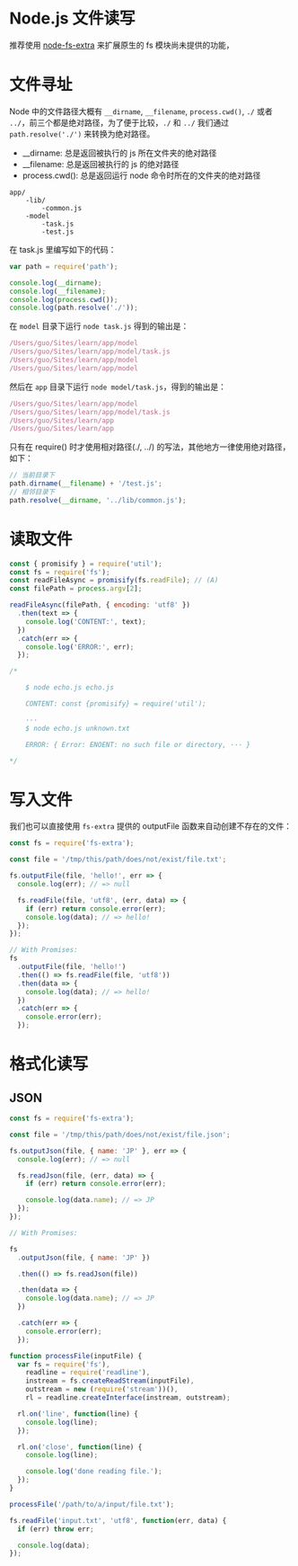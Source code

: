 # Node.js 文件读写

推荐使用 [node-fs-extra](https://github.com/jprichardson/node-fs-extra) 来扩展原生的 fs 模块尚未提供的功能，

# 文件寻址

Node 中的文件路径大概有 `__dirname`, `__filename`, `process.cwd()`, `./` 或者 `../`，前三个都是绝对路径，为了便于比较，`./` 和 `../` 我们通过 `path.resolve('./')` 来转换为绝对路径。

* \_\_dirname: 总是返回被执行的 js 所在文件夹的绝对路径
* \_\_filename: 总是返回被执行的 js 的绝对路径
* process.cwd(): 总是返回运行 node 命令时所在的文件夹的绝对路径

```logs
app/
    -lib/
        -common.js
    -model
        -task.js
        -test.js
```

在 task.js 里编写如下的代码：

```js
var path = require('path');

console.log(__dirname);
console.log(__filename);
console.log(process.cwd());
console.log(path.resolve('./'));
```

在 `model` 目录下运行 `node task.js` 得到的输出是：

```js
/Users/guo/Sites/learn/app/model
/Users/guo/Sites/learn/app/model/task.js
/Users/guo/Sites/learn/app/model
/Users/guo/Sites/learn/app/model
```

然后在 `app` 目录下运行 `node model/task.js`，得到的输出是：

```js
/Users/guo/Sites/learn/app/model
/Users/guo/Sites/learn/app/model/task.js
/Users/guo/Sites/learn/app
/Users/guo/Sites/learn/app
```

只有在 require() 时才使用相对路径(./, ../) 的写法，其他地方一律使用绝对路径，如下：

```js
// 当前目录下
path.dirname(__filename) + '/test.js';
// 相邻目录下
path.resolve(__dirname, '../lib/common.js');
```

# 读取文件

```js
const { promisify } = require('util');
const fs = require('fs');
const readFileAsync = promisify(fs.readFile); // (A)
const filePath = process.argv[2];

readFileAsync(filePath, { encoding: 'utf8' })
  .then(text => {
    console.log('CONTENT:', text);
  })
  .catch(err => {
    console.log('ERROR:', err);
  });

/*

    $ node echo.js echo.js

    CONTENT: const {promisify} = require('util');

    ···
    $ node echo.js unknown.txt

    ERROR: { Error: ENOENT: no such file or directory, ··· }

*/
```

# 写入文件

我们也可以直接使用 `fs-extra` 提供的 outputFile 函数来自动创建不存在的文件：

```js
const fs = require('fs-extra');

const file = '/tmp/this/path/does/not/exist/file.txt';

fs.outputFile(file, 'hello!', err => {
  console.log(err); // => null

  fs.readFile(file, 'utf8', (err, data) => {
    if (err) return console.error(err);
    console.log(data); // => hello!
  });
});

// With Promises:
fs
  .outputFile(file, 'hello!')
  .then(() => fs.readFile(file, 'utf8'))
  .then(data => {
    console.log(data); // => hello!
  })
  .catch(err => {
    console.error(err);
  });
```

# 格式化读写

## JSON

```js
const fs = require('fs-extra');

const file = '/tmp/this/path/does/not/exist/file.json';

fs.outputJson(file, { name: 'JP' }, err => {
  console.log(err); // => null

  fs.readJson(file, (err, data) => {
    if (err) return console.error(err);

    console.log(data.name); // => JP
  });
});

// With Promises:

fs
  .outputJson(file, { name: 'JP' })

  .then(() => fs.readJson(file))

  .then(data => {
    console.log(data.name); // => JP
  })

  .catch(err => {
    console.error(err);
  });
```

```js
function processFile(inputFile) {
  var fs = require('fs'),
    readline = require('readline'),
    instream = fs.createReadStream(inputFile),
    outstream = new (require('stream'))(),
    rl = readline.createInterface(instream, outstream);

  rl.on('line', function(line) {
    console.log(line);
  });

  rl.on('close', function(line) {
    console.log(line);

    console.log('done reading file.');
  });
}

processFile('/path/to/a/input/file.txt');
```

```js
fs.readFile('input.txt', 'utf8', function(err, data) {
  if (err) throw err;

  console.log(data);
});
```
